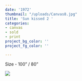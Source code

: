 ```yaml
---
date: '1972'
thumbnail: "/uploads/Canvas8.jpg"
title: 'Sun kissed 2 '
categories:
- canvas
- sold
- print
project_bg_color: ''
project_fg_color: ''

---
```

Size - 100” / 80”

![](https://scontent-amt2-1.xx.fbcdn.net/v/t1.15752-9/s2048x2048/65075188_327827488142237_5294410085609504768_n.jpg?_nc_cat=100&_nc_oc=AQmdjAJjI3MUYpUdU6GQaOmwGH6Z92yVJnrUwNlVzbR6HWlbzu4Ku-pFsr7EOMTWGrg&_nc_ht=scontent-amt2-1.xx&oh=da63b193884805f573703537a2b2b105&oe=5DBC9302)
